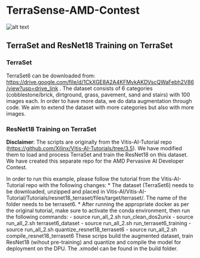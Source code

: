 # TerraSense-AMD-Contest

![alt text](https://github.com/mvgianel/TerraSense-AMD-Contest/blob/main/src/imgs/TerraSenseGraph.png)

## TerraSet and ResNet18 Training on TerraSet

### TerraSet

TerraSet6 can be downloaded from: https://drive.google.com/file/d/1CkXGE8A2A4KFMvkAKDVscQWaFebh2V86/view?usp=drive_link .
The dataset consists of 6 categories (cobblestone/brick, dirtground, grass, pavement, sand and stairs) with 100 images each.
In order to have more data, we do data augmentation through code.
We aim to extend the dataset with more categories but also with more images.

### ResNet18 Training on TerraSet

**Disclaimer**: The scripts are originally from the Vitis-AI-Tutorial repo (https://github.com/Xilinx/Vitis-AI-Tutorials/tree/3.5). We have modified them to load and process TerraSet and train the ResNet18 on this dataset.
We have created this separate repo for the AMD Pervasive AI Developer Contest.

In order to run this example, please follow the tutorial from the Vitis-AI-Tutorial repo with the following changes:
    * The dataset (TerraSet6) needs to be downloaded, unzipped and placed in Vitis-AI/Vitis-AI-Tutorial/Tutorials/resnet18_terraset/files/target/terraset/. The name of the folder needs to be terraset6.
    * After running the appropriate docker as per the original tutorial, make sure to activate the conda environment, then run the following commands:
        - source run_all_2.sh run_clean_dos2unix
        - source run_all_2.sh terraset6_dataset
        - source run_all_2.sh run_terraset6_training
        - source run_all_2.sh quantize_resnet18_terraset6
        - source run_all_2.sh compile_resnet18_terraset6
These scrips build the augmented dataset, train ResNet18 (wihout pre-training) and quantize and compile the model for deployment on the DPU. The .xmodel can be found in the build folder.


  
